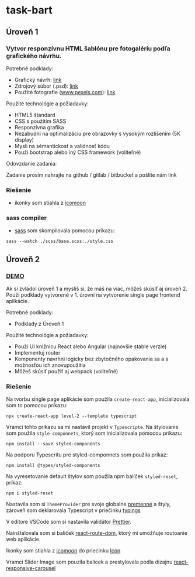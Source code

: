 # task-bart

## Úroveň 1

### Vytvor responzívnu HTML šablónu pre fotogalériu podľa grafického návrhu.

Potrebné podklady:

- Grafický návrh: [link](./Task/description.pdf)
- Zdrojový súbor (.psd): [link](./Task/gallery.psd)
- Použité fotografie (www.pexels.com): [link](./images)

Použité technológie a požiadavky:

- HTML5 štandard
- CSS s použitím SASS
- Responzívna grafika
- Nezabudni na optimalizáciu pre obrazovky s vysokým rozlíšením (5K display)
- Mysli na sémantickosť a validnosť kódu
- Použi bootstrap alebo iný CSS framework (voliteľné)

Odovzdanie zadania:

Zadanie prosím nahrajte na github / gitlab / bitbucket a pošlite nám link

### Riešenie

- ikonky som stiahla z [icomoon](https://icomoon.io/app/#/select)

### sass compiler

- [sass](https://sass-lang.com/install) som skompilovala pomocou prikazu:

```
sass --watch ./scss/base.scss:./style.css
```

## Úroveň 2

### [DEMO](https://viktoriafrantalova.github.io/task-bart/)

Ak si zvládol úroveň 1 a myslíš si, že máš na viac, môžeš skúsiť aj úroveň 2. Použi podklady vytvorené v 1. úrovni na vytvorenie single page frontend aplikácie.

Potrebné podklady:

- Podklady z Úroveň 1

Použité technológie a požiadavky:

- Použi UI knižnicu React alebo Angular (najnovšie stable verzie)
- Implementuj router
- Komponenty navrhni logicky bez zbytočného opakovania sa a s možnosťou ich znovupoužitia
- Môžeš skúsiť použiť aj webpack (voliteľné)

### Riešenie

Na tvorbu single page aplikácie som použila `create-react-app`, inicializovala som to pomocou príkazu:

```
npx create-react-app level-2 --template typescript
```

Vrámci tohto príkazu sa mi nastavil projekt v `Typescripte`.
Na štylovanie som použila `style-componnets`, ktorý som inicializovala pomocou príkazu:

```
npm install --save styled-components
```

Na podporu Typescritu pre styled-componnets som použila príkaz:

```
npm install @types/styled-components
```

Na vyresetovanie default štylov som použila npm balíček `styled-reset`, príkaz:

```
npm i styled-reset
```

Nastavila som si `ThemeProvider` pre svoje globalne [premenné](./level-2/src/styles/index.tsx) a štyly, zároveň som deklarovala Typescript v priečinku [typings](./level-2/src/typings/styled-components.d.ts)

V editore VSCode som si nastavila validátor [Prettier](https://marketplace.visualstudio.com/items?itemName=esbenp.prettier-vscode).

Nainštalovala som si baliček [react-route-dom](https://www.npmjs.com/package/react-router-dom), ktorý mi umožňuje routoanie web aplikácie.

Ikonky som stiahla z [icomoon](https://icomoon.io/app/#/select) do priecinku [Icon](./level-2/src/components/Icon)

Vramci Slider Image som pouzila balicek a prestylovala podla dizajnu [react-responsive-carousel](https://www.npmjs.com/package/react-responsive-carousel)
